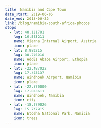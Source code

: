 ```yaml
---
title: Namibia and Cape Town
date_start: 2019-06-06
date_end: 2019-06-23
link: /blog/namibia-south-africa-photos
stops:
  - lat: 48.121781
    lng: 16.563211
    name: Vienna Internal Airport, Austria
    icon: plane
  - lat: 8.983215
    lng: 38.796018
    name: Addis Ababa Airport, Ethopia
    icon: plane
  - lat: -22.487022
    lng: 17.463137
    name: Windhoek Airport, Namibia
    icon: plane
  - lat: -22.570000
    lng: 17.083611
    name: Windhoek, Namibia
    icon: city
  - lat: -18.979026
    lng: 15.737915
    name: Etosha National Park, Namibia
    icon: trees
---
```

